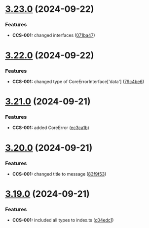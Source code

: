 # [3.23.0](https://github.com/CyberT33N/ErrorManager/compare/v3.22.0...v3.23.0) (2024-09-22)


### Features

* **CCS-001:** changed interfaces ([071ba47](https://github.com/CyberT33N/ErrorManager/commit/071ba47568d159ea6e6f7af84ccb7a472dc47871))



# [3.22.0](https://github.com/CyberT33N/ErrorManager/compare/v3.21.0...v3.22.0) (2024-09-22)


### Features

* **CCS-001:** changed type of CoreErrorInterface['data'] ([79c4be6](https://github.com/CyberT33N/ErrorManager/commit/79c4be6c25adba67a25e078eb2069fa581558a7f))



# [3.21.0](https://github.com/CyberT33N/ErrorManager/compare/v3.20.0...v3.21.0) (2024-09-21)


### Features

* **CCS-001:** added CoreError ([ec3ca1b](https://github.com/CyberT33N/ErrorManager/commit/ec3ca1bbbfeb41270c3ca691e4d2696c70f97867))



# [3.20.0](https://github.com/CyberT33N/ErrorManager/compare/v3.19.0...v3.20.0) (2024-09-21)


### Features

* **CCS-001:** changed title to message ([83f9f53](https://github.com/CyberT33N/ErrorManager/commit/83f9f538094b83d22807adbadfc1d29c5f769a35))



# [3.19.0](https://github.com/CyberT33N/ErrorManager/compare/v3.18.0...v3.19.0) (2024-09-21)


### Features

* **CCS-001:** included all types to index.ts ([c04edc1](https://github.com/CyberT33N/ErrorManager/commit/c04edc13ce2154a52f7f735cd88219eba33debd0))



